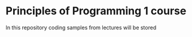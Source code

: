# Principles of Programming 1 course

In this repository coding samples from lectures will be stored